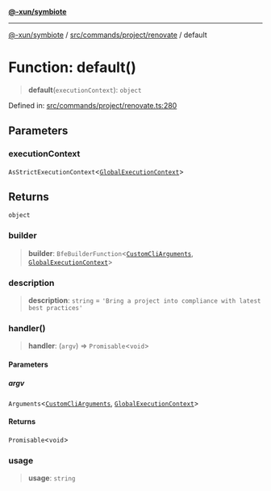 [**@-xun/symbiote**](../../../../../README.md)

***

[@-xun/symbiote](../../../../../README.md) / [src/commands/project/renovate](../README.md) / default

# Function: default()

> **default**(`executionContext`): `object`

Defined in: [src/commands/project/renovate.ts:280](https://github.com/Xunnamius/symbiote/blob/0437dc127bb0574f19f66370b2ed3a70bfedfd5d/src/commands/project/renovate.ts#L280)

## Parameters

### executionContext

`AsStrictExecutionContext`\<[`GlobalExecutionContext`](../../../../configure/type-aliases/GlobalExecutionContext.md)\>

## Returns

`object`

### builder

> **builder**: `BfeBuilderFunction`\<[`CustomCliArguments`](../type-aliases/CustomCliArguments.md), [`GlobalExecutionContext`](../../../../configure/type-aliases/GlobalExecutionContext.md)\>

### description

> **description**: `string` = `'Bring a project into compliance with latest best practices'`

### handler()

> **handler**: (`argv`) => `Promisable`\<`void`\>

#### Parameters

##### argv

`Arguments`\<[`CustomCliArguments`](../type-aliases/CustomCliArguments.md), [`GlobalExecutionContext`](../../../../configure/type-aliases/GlobalExecutionContext.md)\>

#### Returns

`Promisable`\<`void`\>

### usage

> **usage**: `string`
